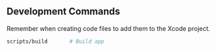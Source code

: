 
## Development Commands

Remember when creating code files to add them to the Xcode project.


```bash
scripts/build       # Build app
```
